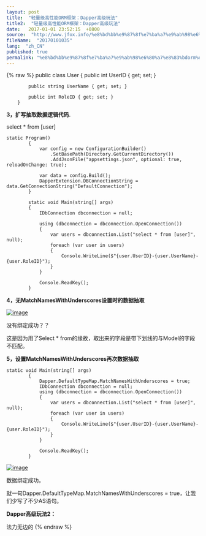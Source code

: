 ```yaml
---
layout: post
title:  "轻量级高性能ORM框架：Dapper高级玩法"
title2:  "轻量级高性能ORM框架：Dapper高级玩法"
date:   2017-01-01 23:52:15  +0800
source:  "http://www.jfox.info/%e8%bd%bb%e9%87%8f%e7%ba%a7%e9%ab%98%e6%80%a7%e8%83%bdorm%e6%a1%86%e6%9e%b6-dapper%e9%ab%98%e7%ba%a7%e7%8e%a9%e6%b3%95.html"
fileName:  "20170101035"
lang:  "zh_CN"
published: true
permalink: "%e8%bd%bb%e9%87%8f%e7%ba%a7%e9%ab%98%e6%80%a7%e8%83%bdorm%e6%a1%86%e6%9e%b6-dapper%e9%ab%98%e7%ba%a7%e7%8e%a9%e6%b3%95.html"
---
```

{% raw %}
public class User
        {
            public int UserID { get; set; }
    
            public string UserName { get; set; }
    
            public int RoleID { get; set; }
        }

**3，扩写抽取数据逻辑代码.**

select * from [user]

    static Program()
            {
                var config = new ConfigurationBuilder()
                    .SetBasePath(Directory.GetCurrentDirectory())
                    .AddJsonFile("appsettings.json", optional: true, reloadOnChange: true);
    
                var data = config.Build();
                DapperExtension.DBConnectionString = data.GetConnectionString("DefaultConnection");
            }
    
            static void Main(string[] args)
            {
                IDbConnection dbconnection = null;
    
                using (dbconnection = dbconnection.OpenConnection())
                {
                    var users = dbconnection.List("select * from [user]", null);
                    foreach (var user in users)
                    {
                        Console.WriteLine($"{user.UserID}-{user.UserName}-{user.RoleID}");
                    }
                }
    
                Console.ReadKey();
            }

**4，无MatchNamesWithUnderscores设置时的数据抽取**

[![image](41e40e9.png)](http://www.jfox.info/go.php?url=http://images2015.cnblogs.com/blog/319628/201707/319628-20170701195138774-1551303313.png)

没有绑定成功？？

这是因为用了Select * from的缘故，取出来的字段是带下划线的与Model的字段不匹配。

**5，设置MatchNamesWithUnderscores再次数据抽取**

    static void Main(string[] args)
            {
                Dapper.DefaultTypeMap.MatchNamesWithUnderscores = true;
                IDbConnection dbconnection = null;
                using (dbconnection = dbconnection.OpenConnection())
                {
                    var users = dbconnection.List("select * from [user]", null);
                    foreach (var user in users)
                    {
                        Console.WriteLine($"{user.UserID}-{user.UserName}-{user.RoleID}");
                    }
                }
    
                Console.ReadKey();
            }

[![image](bbc6969.png)](http://www.jfox.info/go.php?url=http://images2015.cnblogs.com/blog/319628/201707/319628-20170701195139836-684806990.png)

数据绑定成功。

就一句Dapper.DefaultTypeMap.MatchNamesWithUnderscores = true，让我们少写了不少AS语句。

**Dapper高级玩法2：**

法力无边的
{% endraw %}